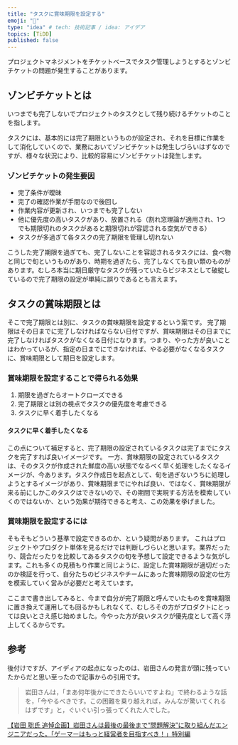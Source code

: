 ```yaml
---
title: "タスクに賞味期限を設定する"
emoji: "🍚"
type: "idea" # tech: 技術記事 / idea: アイデア
topics: [TiDD]
published: false
---
```


プロジェクトマネジメントをチケットベースでタスク管理しようとするとゾンビチケットの問題が発生することがあります。

## ゾンビチケットとは
いつまでも完了しないでプロジェクトのタスクとして残り続けるチケットのことを指します。

タスクには、基本的には完了期限というものが設定され、それを目標に作業をして消化していくので、業務においてゾンビチケットは発生しづらいはずなのですが、様々な状況により、比較的容易にゾンビチケットは発生します。

### ゾンビチケットの発生要因

- 完了条件が曖昧
- 完了の確認作業が手間なので後回し
- 作業内容が更新され、いつまでも完了しない
- 他に優先度の高いタスクがあり、放置される（割れ窓理論が適用され、1つでも期限切れのタスクがあると期限切れが容認される空気ができる）
- タスクが多過ぎて各タスクの完了期限を管理し切れない

こうした完了期限を過ぎても、完了しないことを容認されるタスクには、食べ物と同じで旬というものがあり、時期を過ぎたら、完了しなくても良い類のものがあります。むしろ本当に期日厳守なタスクが残っていたらビジネスとして破綻しているので完了期限の設定が単純に誤りであるとも言えます。


## タスクの賞味期限とは
そこで完了期限とは別に、タスクの賞味期限を設定するという案です。
完了期限はその日までに完了しなければならない日付ですが、賞味期限はその日までに完了しなければタスクがなくなる日付になります。つまり、やった方が良いことはわかっているが、指定の日までにできなければ、やる必要がなくなるタスクに、賞味期限として期日を設定します。

### 賞味期限を設定することで得られる効果

1. 期限を過ぎたらオートクローズできる
2. 完了期限とは別の視点でタスクの優先度を考慮できる
3. タスクに早く着手したくなる

#### タスクに早く着手したくなる
この点について補足すると、完了期限の設定されているタスクは完了までにタスクを完了すれば良いイメージです。
一方、賞味期限の設定されているタスクは、そのタスクが作成された鮮度の高い状態でなるべく早く処理をしたくなるイメージが、今あります。タスク作成日を起点として、旬を過ぎないうちに処理しようとするイメージがあり、賞味期限までにやれば良い、ではなく、賞味期限が来る前にしかこのタスクはできないので、その期間で実現する方法を模索していくのではないか、という効果が期待できると考え、この効果を挙げました。

### 賞味期限を設定するには
そもそもどういう基準で設定できるのか、という疑問があります。
これはプロジェクトやプロダクト単体を見るだけでは判断しづらいと思います。業界だったり、競合だったりを比較してあるタスクの旬を予想して設定できるような気がします。これも多くの見積もり作業と同じように、設定した賞味期限が適切だったのか検証を行って、自分たちのビジネスやチームにあった賞味期限の設定の仕方を模索していく営みが必要だと考えています。

ここまで書き出してみると、今まで自分が完了期限と呼んでいたものを賞味期限に置き換えて運用しても回るかもしれなくて、むしろその方がプロダクトにとっては良いとさえ感じ始めました。今やった方が良いタスクが優先度として高く浮上してくるからです。

## 参考
後付けですが、アイディアの起点になったのは、岩田さんの発言が頭に残っていたからだと思い至ったので記事からの引用です。

> 岩田さんは，「まあ何年後かにできたらいいですよね」で終わるような話を，「今やるべきです。この困難を乗り越えれば，みんなが驚いてくれるはずです」と，ぐいぐい引っ張ってくれた人でした。

[【岩田 聡氏 追悼企画】岩田さんは最後の最後まで“問題解決”に取り組んだエンジニアだった。「ゲーマーはもっと経営者を目指すべき！」特別編](https://www.4gamer.net/games/999/G999905/20151225009/)
